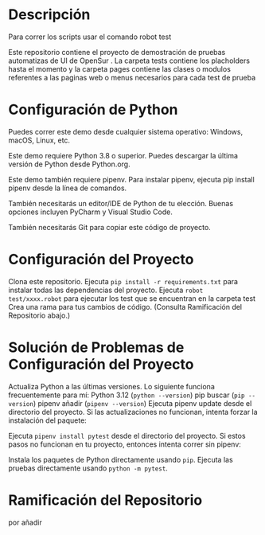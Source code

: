 
# Descripción
Para correr los scripts usar el comando
robot test

Este repositorio contiene el proyecto de demostración de pruebas automatizas de UI de OpenSur  . 
La carpeta tests contiene los placholders hasta el momento
y la carpeta pages contiene las clases o modulos referentes a las paginas web o menus necesarios para cada test de prueba

# Configuración de Python

Puedes correr este demo desde cualquier sistema operativo: Windows, macOS, Linux, etc.

Este demo requiere Python 3.8 o superior. Puedes descargar la última versión de Python desde Python.org.

Este demo también requiere pipenv. Para instalar pipenv, ejecuta pip install pipenv desde la línea de comandos.

También necesitarás un editor/IDE de Python de tu elección. Buenas opciones incluyen PyCharm y Visual Studio Code.

También necesitarás Git para copiar este código de proyecto.

# Configuración del Proyecto

Clona este repositorio.
Ejecuta `pip install -r requirements.txt` para instalar todas las dependencias del proyecto.
Ejecuta `robot test/xxxx.robot` para ejecutar los test que se encuentran en la carpeta test
Crea una rama para tus cambios de código. (Consulta Ramificación del Repositorio abajo.)

# Solución de Problemas de Configuración del Proyecto

Actualiza Python a las últimas versiones. Lo siguiente funciona frecuentemente para mí:
Python 3.12 (`python --version`)
pip buscar (`pip --version`)
pipenv añadir (`pipenv --version`)
Ejecuta pipenv update desde el directorio del proyecto.
Si las actualizaciones no funcionan, intenta forzar la instalación del paquete:

Ejecuta `pipenv install pytest` desde el directorio del proyecto.
Si estos pasos no funcionan en tu proyecto, entonces intenta correr sin pipenv:

Instala los paquetes de Python directamente usando `pip`.
Ejecuta las pruebas directamente usando `python -m pytest`.

# Ramificación del Repositorio

por añadir